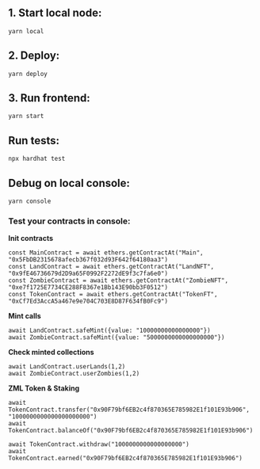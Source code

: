 ## 1. Start local node:

```
yarn local
```

## 2. Deploy:

```
yarn deploy
```

## 3. Run frontend:

```
yarn start
```

## Run tests:

```
npx hardhat test
```

## Debug on local console:

```
yarn console
```

### Test your contracts in console:

**Init contracts**

```
const MainContract = await ethers.getContractAt("Main", "0x5FbDB2315678afecb367f032d93F642f64180aa3")
const LandContract = await ethers.getContractAt("LandNFT", "0x9fE46736679d2D9a65F0992F2272dE9f3c7fa6e0")
const ZombieContract = await ethers.getContractAt("ZombieNFT", "0xe7f1725E7734CE288F8367e1Bb143E90bb3F0512")
const TokenContract = await ethers.getContractAt("TokenFT", "0xCf7Ed3AccA5a467e9e704C703E8D87F634fB0Fc9")
```

**Mint calls**

```
await LandContract.safeMint({value: "10000000000000000"})
await ZombieContract.safeMint({value: "5000000000000000000"})
```

**Check minted collections**

```
await LandContract.userLands(1,2)
await ZombieContract.userZombies(1,2)
```

**ZML Token & Staking**

```
await TokenContract.transfer("0x90F79bf6EB2c4f870365E785982E1f101E93b906", "1000000000000000000000")
await TokenContract.balanceOf("0x90F79bf6EB2c4f870365E785982E1f101E93b906")

await TokenContract.withdraw("1000000000000000000")
await TokenContract.earned("0x90F79bf6EB2c4f870365E785982E1f101E93b906")
```
